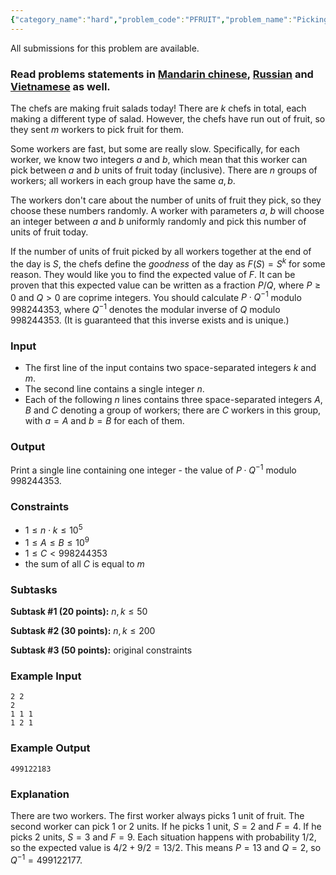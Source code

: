 ```yaml
---
{"category_name":"hard","problem_code":"PFRUIT","problem_name":"Picking Fruit for Chefs","languages_supported":{"0":"C","1":"CPP14","2":"JAVA","3":"PYTH","4":"PYTH 3.6","5":"PYPY","6":"CS2","7":"PAS fpc","8":"PAS gpc","9":"RUBY","10":"PHP","11":"GO","12":"NODEJS","13":"HASK","14":"rust","15":"SCALA","16":"swift","17":"D","18":"PERL","19":"FORT","20":"WSPC","21":"ADA","22":"CAML","23":"ICK","24":"BF","25":"ASM","26":"CLPS","27":"PRLG","28":"ICON","29":"SCM qobi","30":"PIKE","31":"ST","32":"NICE","33":"LUA","34":"BASH","35":"NEM","36":"LISP sbcl","37":"LISP clisp","38":"SCM guile","39":"JS","40":"ERL","41":"TCL","42":"kotlin","43":"PERL6","44":"TEXT","45":"SCM chicken","46":"PYP3","47":"CLOJ","48":"COB","49":"FS"},"max_timelimit":2,"source_sizelimit":50000,"problem_author":"ohweonfire","problem_tester":null,"date_added":"20-06-2018","tags":{"0":"hard","1":"july18","2":"ohweonfire"},"editorial_url":"https://discuss.codechef.com/problems/PFRUIT","time":{"view_start_date":1531733410,"submit_start_date":1531733410,"visible_start_date":1531733410,"end_date":1735669800},"is_direct_submittable":false,"layout":"problem"}
---
```

<span class="solution-visible-txt">All submissions for this problem are available.</span><h3>Read problems statements in <a target="_blank" 
href="http://www.codechef.com/download/translated/JULY18/mandarin/PFRUIT.pdf">Mandarin chinese</a>, <a target="_blank" 
href="http://www.codechef.com/download/translated/JULY18/russian/PFRUIT.pdf">Russian</a> and <a target="_blank" 
href="http://www.codechef.com/download/translated/JULY18/vietnamese/PFRUIT.pdf">Vietnamese</a> as well.</h3>

The chefs are making fruit salads today! There are $k$ chefs in total, each making a different type of salad. However, the chefs have run out of fruit, so they sent $m$ workers to pick fruit for them.

Some workers are fast, but some are really slow. Specifically, for each worker, we know two integers $a$ and $b$, which mean that this worker can pick between $a$ and $b$ units of fruit today (inclusive). There are $n$ groups of workers; all workers in each group have the same $a, b$.

The workers don't care about the number of units of fruit they pick, so they choose these numbers randomly. A worker with parameters $a$, $b$ will choose an integer between $a$ and $b$ uniformly randomly and pick this number of units of fruit today.

If the number of units of fruit picked by all workers together at the end of the day is $S$, the chefs define the *goodness* of the day as $F(S)=S^k$ for some reason. They would like you to find the expected value of $F$. It can be proven that this expected value can be written as a fraction $P/Q$, where $P \ge 0$ and $Q \gt 0$ are coprime integers. You should calculate $P\cdot Q^{-1}$ modulo $998244353$, where $Q^{-1}$ denotes the modular inverse of $Q$ modulo $998244353$. (It is guaranteed that this inverse exists and is unique.)

### Input
- The first line of the input contains two space-separated integers $k$ and $m$.
- The second line contains a single integer $n$.
- Each of the following $n$ lines contains three space-separated integers $A$, $B$ and $C$ denoting a group of workers; there are $C$ workers in this group, with $a=A$ and $b=B$ for each of them.

### Output
Print a single line containing one integer - the value of $P\cdot Q^{-1}$ modulo $998244353$.

### Constraints
- $1 \le n\cdot k \le 10^5$
- $1 \le A \le B \le 10^9$
- $1 \le C \lt 998244353$
- the sum of all $C$ is equal to $m$

### Subtasks
**Subtask #1 (20 points):** $n, k \le 50$

**Subtask #2 (30 points):** $n, k \le 200$

**Subtask #3 (50 points):** original constraints

### Example Input
```
2 2
2
1 1 1
1 2 1
```

### Example Output
```
499122183
```

### Explanation
There are two workers. The first worker always picks $1$ unit of fruit. The second worker can pick $1$ or $2$ units. If he picks $1$ unit, $S=2$ and $F=4$. If he picks $2$ units, $S=3$ and $F=9$. Each situation happens with probability $1/2$, so the expected value is $4/2+9/2=13/2$. This means $P=13$ and $Q=2$, so $Q^{-1}=499122177$.
